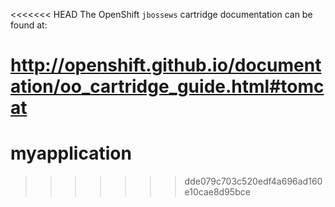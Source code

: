 <<<<<<< HEAD
The OpenShift `jbossews` cartridge documentation can be found at:

http://openshift.github.io/documentation/oo_cartridge_guide.html#tomcat
=======
# myapplication
>>>>>>> dde079c703c520edf4a696ad160e10cae8d95bce
